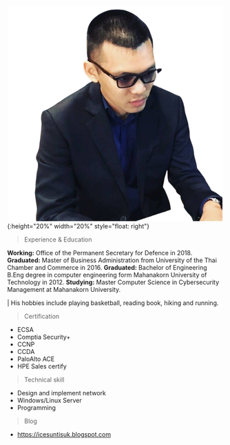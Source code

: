 ![](/img/ice.png){:height="20%" width="20%" style="float: right"}

>Experience & Education

<b>Working:</b> Office of the Permanent Secretary for Defence in 2018.
<b>Graduated:</b> Master of Business Administration from University of the Thai Chamber and Commerce in 2016. 
<b>Graduated:</b> Bachelor of Engineering  B.Eng degree in computer engineering form Mahanakorn University of Technology in 2012. 
<b>Studying:</b> Master Computer Science in Cybersecurity Management at Mahanakorn University.  

| His hobbies include playing basketball, reading book, hiking and running.

>Certification

* ECSA
* Comptia Security+
* CCNP
* CCDA
* PaloAlto ACE
* HPE Sales certify

>Technical skill

* Design and implement network
* Windows/Linux Server
* Programming

>Blog

* https://icesuntisuk.blogspot.com